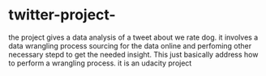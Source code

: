 # twitter-project- 
the project gives a data analysis of a tweet about we rate dog. it involves a data wrangling process sourcing for the data online and perfoming other necessary stepd to get the needed insight.
This just basically address how to perform a wrangling process. 
it is an udacity project 
